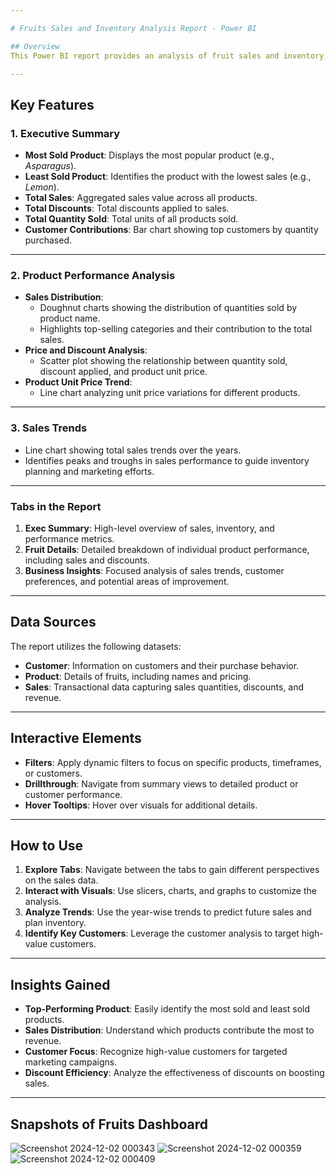 ```yaml
---

# Fruits Sales and Inventory Analysis Report - Power BI

## Overview
This Power BI report provides an analysis of fruit sales and inventory, highlighting key metrics such as sales trends, customer contributions, product performance, and discounts. It enables stakeholders to understand sales patterns and identify top-performing and underperforming products.

---
```


## Key Features

### 1. **Executive Summary**
   - **Most Sold Product**: Displays the most popular product (e.g., *Asparagus*).
   - **Least Sold Product**: Identifies the product with the lowest sales (e.g., *Lemon*).
   - **Total Sales**: Aggregated sales value across all products.
   - **Total Discounts**: Total discounts applied to sales.
   - **Total Quantity Sold**: Total units of all products sold.
   - **Customer Contributions**: Bar chart showing top customers by quantity purchased.

---

### 2. **Product Performance Analysis**
   - **Sales Distribution**:
     - Doughnut charts showing the distribution of quantities sold by product name.
     - Highlights top-selling categories and their contribution to the total sales.
   - **Price and Discount Analysis**:
     - Scatter plot showing the relationship between quantity sold, discount applied, and product unit price.
   - **Product Unit Price Trend**:
     - Line chart analyzing unit price variations for different products.

---

### 3. **Sales Trends**
   - Line chart showing total sales trends over the years.
   - Identifies peaks and troughs in sales performance to guide inventory planning and marketing efforts.

---

### Tabs in the Report
1. **Exec Summary**: High-level overview of sales, inventory, and performance metrics.
2. **Fruit Details**: Detailed breakdown of individual product performance, including sales and discounts.
3. **Business Insights**: Focused analysis of sales trends, customer preferences, and potential areas of improvement.

---

## Data Sources
The report utilizes the following datasets:
- **Customer**: Information on customers and their purchase behavior.
- **Product**: Details of fruits, including names and pricing.
- **Sales**: Transactional data capturing sales quantities, discounts, and revenue.

---

## Interactive Elements
- **Filters**: Apply dynamic filters to focus on specific products, timeframes, or customers.
- **Drillthrough**: Navigate from summary views to detailed product or customer performance.
- **Hover Tooltips**: Hover over visuals for additional details.

---

## How to Use
1. **Explore Tabs**: Navigate between the tabs to gain different perspectives on the sales data.
2. **Interact with Visuals**: Use slicers, charts, and graphs to customize the analysis.
3. **Analyze Trends**: Use the year-wise trends to predict future sales and plan inventory.
4. **Identify Key Customers**: Leverage the customer analysis to target high-value customers.

---

## Insights Gained
- **Top-Performing Product**: Easily identify the most sold and least sold products.
- **Sales Distribution**: Understand which products contribute the most to revenue.
- **Customer Focus**: Recognize high-value customers for targeted marketing campaigns.
- **Discount Efficiency**: Analyze the effectiveness of discounts on boosting sales.

---
## Snapshots of Fruits Dashboard 
![Screenshot 2024-12-02 000343](https://github.com/user-attachments/assets/2bd0c4de-8395-48c0-93d4-41b8a745bc2f)
![Screenshot 2024-12-02 000359](https://github.com/user-attachments/assets/201e8f89-d136-41fc-882e-2a5149acbcec)
![Screenshot 2024-12-02 000409](https://github.com/user-attachments/assets/a6c2792e-2a7d-458a-a82f-d22ba36dce88)
